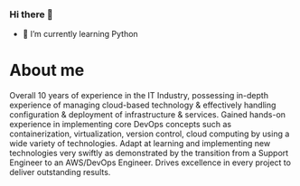 ### Hi there 👋

- 🌱 I’m currently learning Python

# About me

Overall 10 years of experience in the IT Industry, possessing in-depth
experience of managing cloud-based
technology & effectively handling
configuration & deployment of
infrastructure & services. Gained
hands-on experience in
implementing core DevOps concepts
such as containerization,
virtualization, version control, cloud
computing by using a wide variety of
technologies. Adapt at learning and
implementing new technologies very
swiftly as demonstrated by the transition from a Support Engineer
to an AWS/DevOps Engineer. Drives
excellence in every project to deliver
outstanding results.

<!--
**karthik-valliappan/karthik-valliappan** is a ✨ _special_ ✨ repository because its `README.md` (this file) appears on your GitHub profile.

Here are some ideas to get you started:

- 🔭 I’m currently working on ...
- 🌱 I’m currently learning Python
- 👯 I’m looking to collaborate on ...
- 🤔 I’m looking for help with ...
- 💬 Ask me about ...
- 📫 How to reach me: ...
- 😄 Pronouns: ...
- ⚡ Fun fact: ...
-->
